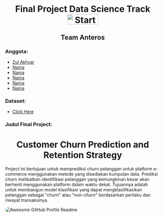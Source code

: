 <h1 align="center">Final Project Data Science Track
    <a href="https://startupcampus.id/" target="_blank"><img src="https://startupcampus.id/_next/image?url=%2Fimages%2FSC-Logo-Full.png&w=128&q=75" alt="StartUp Campus" style="width: 101px; height: 33.14px;" width="101" height="33.14" /></a>    
</h1>
<h2 align="center"> Team Anteros</h2>

### Anggota:
- [Zul Akhyar](https://github.com/zlkhyr)
- [Nama](#Nama)
- [Nama](#Nama)
- [Nama](#Nama)
- [Nama](#Nama)
- [Nama](#Nama)

### Dataset:
- [Click Here](https://drive.google.com/drive/folders/1qgUMnfjYwe57u1xMyOU4MxJ7AYRkddWl?usp=share_link)
### Judul Final Project:
<h1 align="center">
  Customer Churn Prediction and Retention Strategy
</h1>
<p>
  Project ini bertujuan untuk memprediksi churn pelanggan untuk platform e-commerce menggunakan metode yang disediakan kumpulan data. Prediksi churn melibatkan identifikasi pelanggan yang kemungkinan besar akan berhenti menggunakan platform dalam waktu dekat. Tujuannya adalah untuk membangun model klasifikasi yang dapat mengklasifikasikan pelanggan sebagai "churn" atau "non-churn" berdasarkan perilaku dan riwayat transaksinya.
</p>
<img alt="Awesome GitHub Profile Readme" src="https://www.touchpoint.com/wp-content/uploads/2023/02/5.-Customer-churn-article.png" style="border-radius: 10px;"></img>
